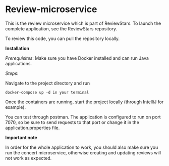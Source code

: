 # Review-microservice
This is the review microservice which is part of ReviewStars. To launch the complete application, see the ReviewStars repository.

To review this code, you can pull the repository locally.

**Installation**

*Prerequisites*:
Make sure you have Docker installed and can run Java applications.

*Steps*:

Navigate to the project directory and run

```
docker-compose up -d in your terminal
```

Once the containers are running, start the project locally (through IntelliJ for example).

You can test through postman. The application is configured to run on port 7070, so be sure to send requests to that port or change it in the application.properties file.

**Important note**

In order for the whole application to work, you should also make sure you run the concert microservice, otherwise creating and updating reviews will not work as expected.


